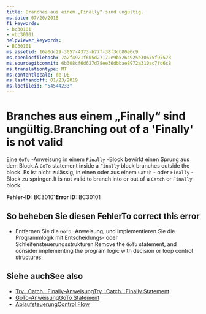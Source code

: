 ```yaml
---
title: Branches aus einem „Finally“ sind ungültig.
ms.date: 07/20/2015
f1_keywords:
- bc30101
- vbc30101
helpviewer_keywords:
- BC30101
ms.assetid: 16a0dc29-3657-4373-b77f-38f3cb80e6c9
ms.openlocfilehash: 7a2f4921f605d27172e9b526c925e30675f97573
ms.sourcegitcommit: 6b308cf6d627d78ee36dbbae8972a310ac7fd6c8
ms.translationtype: MT
ms.contentlocale: de-DE
ms.lasthandoff: 01/23/2019
ms.locfileid: "54544233"
---
```

# <a name="branching-out-of-a-finally-is-not-valid"></a><span data-ttu-id="5696d-102">Branches aus einem „Finally“ sind ungültig.</span><span class="sxs-lookup"><span data-stu-id="5696d-102">Branching out of a 'Finally' is not valid</span></span>
<span data-ttu-id="5696d-103">Eine `GoTo` -Anweisung in einem `Finally` -Block bewirkt einen Sprung aus dem Block.</span><span class="sxs-lookup"><span data-stu-id="5696d-103">A `GoTo` statement inside a `Finally` block branches outside the block.</span></span> <span data-ttu-id="5696d-104">Es ist nicht zulässig, in einen oder aus einem `Catch` - oder `Finally` -Block zu springen.</span><span class="sxs-lookup"><span data-stu-id="5696d-104">It is not valid to branch into or out of a `Catch` or `Finally` block.</span></span>  
  
 <span data-ttu-id="5696d-105">**Fehler-ID:** BC30101</span><span class="sxs-lookup"><span data-stu-id="5696d-105">**Error ID:** BC30101</span></span>  
  
## <a name="to-correct-this-error"></a><span data-ttu-id="5696d-106">So beheben Sie diesen Fehler</span><span class="sxs-lookup"><span data-stu-id="5696d-106">To correct this error</span></span>  
  
-   <span data-ttu-id="5696d-107">Entfernen Sie die `GoTo` -Anweisung, und implementieren Sie die Programmlogik mit Entscheidungs- oder Schleifensteuerungsstrukturen.</span><span class="sxs-lookup"><span data-stu-id="5696d-107">Remove the `GoTo` statement, and consider implementing the program logic with decision or loop control structures.</span></span>  
  
## <a name="see-also"></a><span data-ttu-id="5696d-108">Siehe auch</span><span class="sxs-lookup"><span data-stu-id="5696d-108">See also</span></span>
- [<span data-ttu-id="5696d-109">Try...Catch...Finally-Anweisung</span><span class="sxs-lookup"><span data-stu-id="5696d-109">Try...Catch...Finally Statement</span></span>](../../visual-basic/language-reference/statements/try-catch-finally-statement.md)
- [<span data-ttu-id="5696d-110">GoTo-Anweisung</span><span class="sxs-lookup"><span data-stu-id="5696d-110">GoTo Statement</span></span>](../../visual-basic/language-reference/statements/goto-statement.md)
- [<span data-ttu-id="5696d-111">Ablaufsteuerung</span><span class="sxs-lookup"><span data-stu-id="5696d-111">Control Flow</span></span>](../../visual-basic/programming-guide/language-features/control-flow/index.md)
